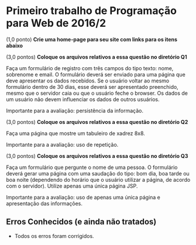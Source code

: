 # Primeiro trabalho de Programação para Web de 2016/2

(1,0 ponto) **Crie uma home-page para seu site com links para os itens abaixo** 

(3,0 pontos) **Coloque os arquivos relativos a essa questão no diretório Q1**

Faça um formulário de registro com três campos do tipo texto: nome, sobrenome e email. O formulário deverá ser enviado para uma página que deve apresentar os dados recebidos. Se o usuário voltar ao mesmo formulário dentro de 30 dias, esse deverá ser apresentado preenchido, mesmo que o servidor caia ou que o usuário feche o browser. Os dados de um usuário não devem influenciar os dados de outros usuários.

Importante para a avaliação: persistência da informação.

(3,0 pontos) **Coloque os arquivos relativos a essa questão no diretório Q2**

Faça uma página que mostre um tabuleiro de xadrez 8x8. 

Importante para a avaliação: uso de repetição.

(3,0 pontos) **Coloque os arquivos relativos a essa questão no diretório Q3**

Faça um formulário que pergunte o nome de uma pessoa. O formulário deverá gerar uma página com uma saudação do tipo: bom dia, boa tarde ou boa noite (dependendo do horário que o usuário utilizar a página, de acordo com o servidor). Utilize apenas uma única página JSP.

Importante para a avaliação: uso de apenas uma única página e apresentação das informações.

## Erros Conhecidos (e ainda não tratados)
* Todos os erros foram corrigidos.
